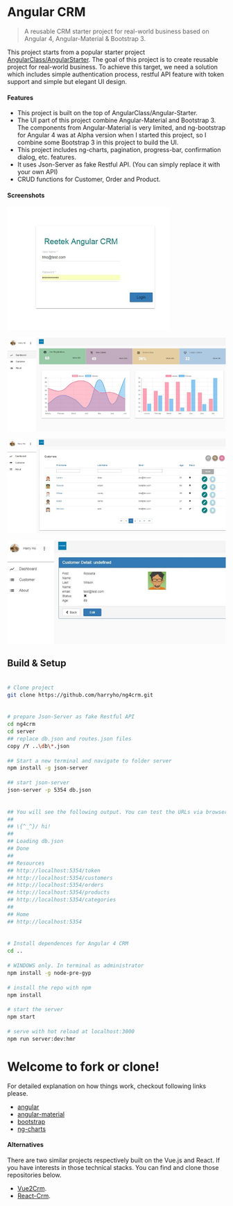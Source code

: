 # Angular CRM

> A reusable CRM starter project for real-world business based on Angular 4, Angular-Material & Bootstrap 3. 

This project starts from a popular starter project [AngularClass/AngularStarter](https://github.com/AngularClass/angular-starter). The goal of this project is to create reusable project for real-world business. To achieve this target, we need a solution which includes simple authentication process, restful API feature with token support and simple but elegant UI design. 


#### Features

* This project is built on the top of AngularClass/Angular-Starter. 
* The UI part of this project combine Angular-Material and Bootstrap 3. The components from Angular-Material is very limited, and ng-bootstrap for Angular 4 was at Alpha version when I started this project, so I combine some Bootstrap 3 in this project to build the UI. 
* This project includes ng-charts, pagination, progress-bar, confirmation dialog, etc. features.
* It uses Json-Server as fake Restful API. (You can simply replace it with your own API)
* CRUD functions for Customer, Order and Product.


#### Screenshots

![Screenshot1](screenshots/screenshot-1.JPG)

![Screenshot2](screenshots/screenshot-2.JPG)

![Screenshot3](screenshots/screenshot-3.JPG)

![Screenshot4](screenshots/screenshot-4.JPG)

## Build & Setup


``` bash

# Clone project
git clone https://github.com/harryho/ng4crm.git


# prepare Json-Server as fake Restful API
cd ng4crm
cd server
## replace db.json and routes.json files
copy /Y ..\db\*.json

## Start a new terminal and navigate to folder server
npm install -g json-server

## start json-server
json-server -p 5354 db.json


## You will see the following output. You can test the URLs via browser.
##
## \{^_^}/ hi!                        
##                                    
## Loading db.json                    
## Done                               
##                                    
## Resources                          
## http://localhost:5354/token        
## http://localhost:5354/customers    
## http://localhost:5354/orders    
## http://localhost:5354/products      
## http://localhost:5354/categories         
##                                    
## Home                               
## http://localhost:5354              


# Install dependences for Angular 4 CRM
cd ..

# WINDOWS only. In terminal as administrator
npm install -g node-pre-gyp

# install the repo with npm
npm install

# start the server
npm start

# serve with hot reload at localhost:3000
npm run server:dev:hmr

```

# Welcome to fork or clone!

For detailed explanation on how things work, checkout following links please.

* [angular](https://angular.io/)
* [angular-material](https://material.angular.io/)
* [bootstrap](http://getbootstrap.com/)
* [ng-charts](https://github.com/valor-software/ng2-charts)


#### Alternatives

There are two similar projects respectively built on the Vue.js and React. If you have interests in those technical stacks. You can find and clone those repositories below.

* [Vue2Crm](https://github.com/harryho/vue2crm.git).
* [React-Crm](https://github.com/harryho/react-crm.git).
